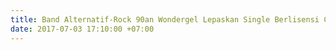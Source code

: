 ```yaml
---
title: Band Alternatif-Rock 90an Wondergel Lepaskan Single Berlisensi CC BY-NC-SA
date: 2017-07-03 17:10:00 +07:00
---
```


